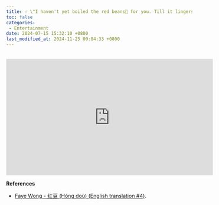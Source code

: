 ```yaml
---
title: 🎶 \"I haven't yet boiled the red beans🫘 for you. Till it lingers like the wound in me.\"
toc: false
categories:
 - Entertainment
date: 2024-07-15 15:32:10 +0800
last_modified_at: 2024-11-25 00:04:33 +0800
---
```


<br>

<iframe class="iframe--video" width="560" height="315" src="https://www.youtube.com/embed/5wmfXve11rM?si=O9O0eHEWrXVXzjLf" title="YouTube video player" frameborder="0" allow="accelerometer; autoplay; clipboard-write; encrypted-media; gyroscope; picture-in-picture; web-share" referrerpolicy="strict-origin-when-cross-origin" allowfullscreen></iframe>

<br>

**References**

- [Faye Wong - 红豆 (Hóng doù) (English translation #4)](https://lyricstranslate.com/en/%E7%BA%A2%E8%B1%86h%C3%B3ng-do%C3%B9-red-bean.html).
